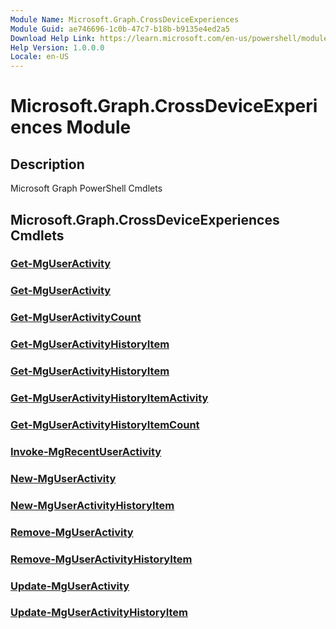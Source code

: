 ```yaml
---
Module Name: Microsoft.Graph.CrossDeviceExperiences
Module Guid: ae746696-1c0b-47c7-b18b-b9135e4ed2a5
Download Help Link: https://learn.microsoft.com/en-us/powershell/module/microsoft.graph.crossdeviceexperiences/?view=graph-powershell-1.0
Help Version: 1.0.0.0
Locale: en-US
---
```


# Microsoft.Graph.CrossDeviceExperiences Module
## Description
Microsoft Graph PowerShell Cmdlets

## Microsoft.Graph.CrossDeviceExperiences Cmdlets
### [Get-MgUserActivity](Get-MgUserActivity.md)

### [Get-MgUserActivity](Get-MgUserActivity.md)

### [Get-MgUserActivityCount](Get-MgUserActivityCount.md)

### [Get-MgUserActivityHistoryItem](Get-MgUserActivityHistoryItem.md)

### [Get-MgUserActivityHistoryItem](Get-MgUserActivityHistoryItem.md)

### [Get-MgUserActivityHistoryItemActivity](Get-MgUserActivityHistoryItemActivity.md)

### [Get-MgUserActivityHistoryItemCount](Get-MgUserActivityHistoryItemCount.md)

### [Invoke-MgRecentUserActivity](Invoke-MgRecentUserActivity.md)

### [New-MgUserActivity](New-MgUserActivity.md)

### [New-MgUserActivityHistoryItem](New-MgUserActivityHistoryItem.md)

### [Remove-MgUserActivity](Remove-MgUserActivity.md)

### [Remove-MgUserActivityHistoryItem](Remove-MgUserActivityHistoryItem.md)

### [Update-MgUserActivity](Update-MgUserActivity.md)

### [Update-MgUserActivityHistoryItem](Update-MgUserActivityHistoryItem.md)


